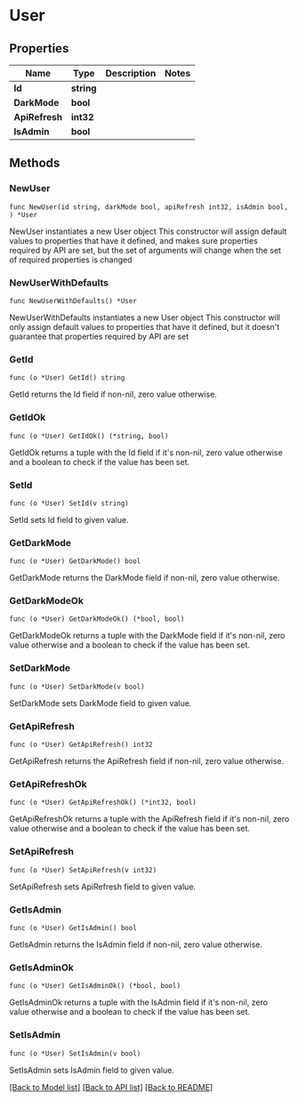 # User

## Properties

Name | Type | Description | Notes
------------ | ------------- | ------------- | -------------
**Id** | **string** |  | 
**DarkMode** | **bool** |  | 
**ApiRefresh** | **int32** |  | 
**IsAdmin** | **bool** |  | 

## Methods

### NewUser

`func NewUser(id string, darkMode bool, apiRefresh int32, isAdmin bool, ) *User`

NewUser instantiates a new User object
This constructor will assign default values to properties that have it defined,
and makes sure properties required by API are set, but the set of arguments
will change when the set of required properties is changed

### NewUserWithDefaults

`func NewUserWithDefaults() *User`

NewUserWithDefaults instantiates a new User object
This constructor will only assign default values to properties that have it defined,
but it doesn't guarantee that properties required by API are set

### GetId

`func (o *User) GetId() string`

GetId returns the Id field if non-nil, zero value otherwise.

### GetIdOk

`func (o *User) GetIdOk() (*string, bool)`

GetIdOk returns a tuple with the Id field if it's non-nil, zero value otherwise
and a boolean to check if the value has been set.

### SetId

`func (o *User) SetId(v string)`

SetId sets Id field to given value.


### GetDarkMode

`func (o *User) GetDarkMode() bool`

GetDarkMode returns the DarkMode field if non-nil, zero value otherwise.

### GetDarkModeOk

`func (o *User) GetDarkModeOk() (*bool, bool)`

GetDarkModeOk returns a tuple with the DarkMode field if it's non-nil, zero value otherwise
and a boolean to check if the value has been set.

### SetDarkMode

`func (o *User) SetDarkMode(v bool)`

SetDarkMode sets DarkMode field to given value.


### GetApiRefresh

`func (o *User) GetApiRefresh() int32`

GetApiRefresh returns the ApiRefresh field if non-nil, zero value otherwise.

### GetApiRefreshOk

`func (o *User) GetApiRefreshOk() (*int32, bool)`

GetApiRefreshOk returns a tuple with the ApiRefresh field if it's non-nil, zero value otherwise
and a boolean to check if the value has been set.

### SetApiRefresh

`func (o *User) SetApiRefresh(v int32)`

SetApiRefresh sets ApiRefresh field to given value.


### GetIsAdmin

`func (o *User) GetIsAdmin() bool`

GetIsAdmin returns the IsAdmin field if non-nil, zero value otherwise.

### GetIsAdminOk

`func (o *User) GetIsAdminOk() (*bool, bool)`

GetIsAdminOk returns a tuple with the IsAdmin field if it's non-nil, zero value otherwise
and a boolean to check if the value has been set.

### SetIsAdmin

`func (o *User) SetIsAdmin(v bool)`

SetIsAdmin sets IsAdmin field to given value.



[[Back to Model list]](../README.md#documentation-for-models) [[Back to API list]](../README.md#documentation-for-api-endpoints) [[Back to README]](../README.md)


